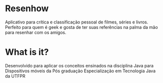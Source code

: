 # Resenhow
Aplicativo para crítica e classificação pessoal de filmes, séries e livros. Perfeito para quem é geek e gosta de ter suas referências na palma da mão para resenhar com os amigos.

# What is it?
Desenvolvido para aplicar os conceitos ensinados na disciplina Java para Dispositivos móveis da Pós graduação Especialização em Tecnologia Java da UTFPR
